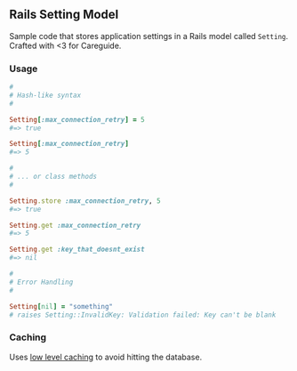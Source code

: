 ## Rails Setting Model

Sample code that stores application settings in a Rails model called `Setting`. Crafted with <3 for Careguide.

### Usage

```ruby
#
# Hash-like syntax
#

Setting[:max_connection_retry] = 5
#=> true

Setting[:max_connection_retry]
#=> 5

#
# ... or class methods
#

Setting.store :max_connection_retry, 5
#=> true

Setting.get :max_connection_retry
#=> 5

Setting.get :key_that_doesnt_exist
#=> nil

#
# Error Handling
#

Setting[nil] = "something"
# raises Setting::InvalidKey: Validation failed: Key can't be blank
```

### Caching

Uses [low level caching](http://edgeguides.rubyonrails.org/caching_with_rails.html#low-level-caching) to avoid hitting the database.


